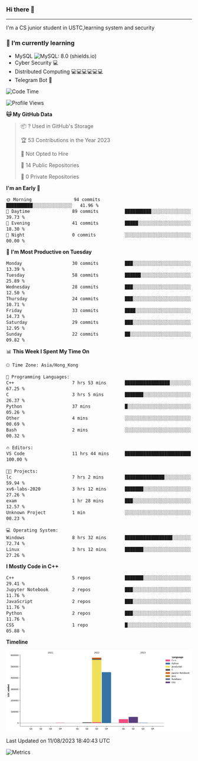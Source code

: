 ### Hi there 👋

<!--
**aozaki-touko/aozaki-touko** is a ✨ _special_ ✨ repository because its `README.md` (this file) appears on your GitHub profile.

Here are some ideas to get you started:

-  ...
- 🌱 I’m currently learning ...
- 👯 I’m looking to collaborate on ...
- 🤔 I’m looking for help with ...
- 💬 Ask me about ...
- 📫 How to reach me: ...
- 😄 Pronouns: ...
- ⚡ Fun fact: ...
-->

---

I'm a CS junior student in USTC,learning system and security



### 🌱 I’m currently learning

- MySQL ![MySQL: 8.0 (shields.io)](https://img.shields.io/badge/MySQL-8.0-blue)
- Cyber Security :computer:
- Distributed Computing :computer::computer::computer::computer::computer::computer:
- Telegram Bot :robot:



<!--START_SECTION:waka-->
![Code Time](http://img.shields.io/badge/Code%20Time-116%20hrs%2038%20mins-blue)

![Profile Views](http://img.shields.io/badge/Profile%20Views-0-blue)

**🐱 My GitHub Data** 

> 📦 ? Used in GitHub's Storage 
 > 
> 🏆 53 Contributions in the Year 2023
 > 
> 🚫 Not Opted to Hire
 > 
> 📜 14 Public Repositories 
 > 
> 🔑 0 Private Repositories 
 > 
**I'm an Early 🐤** 

```text
🌞 Morning                94 commits          ██████████░░░░░░░░░░░░░░░   41.96 % 
🌆 Daytime                89 commits          ██████████░░░░░░░░░░░░░░░   39.73 % 
🌃 Evening                41 commits          █████░░░░░░░░░░░░░░░░░░░░   18.30 % 
🌙 Night                  0 commits           ░░░░░░░░░░░░░░░░░░░░░░░░░   00.00 % 
```
📅 **I'm Most Productive on Tuesday** 

```text
Monday                   30 commits          ███░░░░░░░░░░░░░░░░░░░░░░   13.39 % 
Tuesday                  58 commits          ██████░░░░░░░░░░░░░░░░░░░   25.89 % 
Wednesday                28 commits          ███░░░░░░░░░░░░░░░░░░░░░░   12.50 % 
Thursday                 24 commits          ███░░░░░░░░░░░░░░░░░░░░░░   10.71 % 
Friday                   33 commits          ████░░░░░░░░░░░░░░░░░░░░░   14.73 % 
Saturday                 29 commits          ███░░░░░░░░░░░░░░░░░░░░░░   12.95 % 
Sunday                   22 commits          ██░░░░░░░░░░░░░░░░░░░░░░░   09.82 % 
```


📊 **This Week I Spent My Time On** 

```text
🕑︎ Time Zone: Asia/Hong_Kong

💬 Programming Languages: 
C++                      7 hrs 53 mins       █████████████████░░░░░░░░   67.25 % 
C                        3 hrs 5 mins        ███████░░░░░░░░░░░░░░░░░░   26.37 % 
Python                   37 mins             █░░░░░░░░░░░░░░░░░░░░░░░░   05.26 % 
Other                    4 mins              ░░░░░░░░░░░░░░░░░░░░░░░░░   00.69 % 
Bash                     2 mins              ░░░░░░░░░░░░░░░░░░░░░░░░░   00.32 % 

🔥 Editors: 
VS Code                  11 hrs 44 mins      █████████████████████████   100.00 % 

🐱‍💻 Projects: 
lc                       7 hrs 2 mins        ███████████████░░░░░░░░░░   59.94 % 
xv6-labs-2020            3 hrs 12 mins       ███████░░░░░░░░░░░░░░░░░░   27.26 % 
exam                     1 hr 28 mins        ███░░░░░░░░░░░░░░░░░░░░░░   12.57 % 
Unknown Project          1 min               ░░░░░░░░░░░░░░░░░░░░░░░░░   00.23 % 

💻 Operating System: 
Windows                  8 hrs 32 mins       ██████████████████░░░░░░░   72.74 % 
Linux                    3 hrs 12 mins       ███████░░░░░░░░░░░░░░░░░░   27.26 % 
```

**I Mostly Code in C++** 

```text
C++                      5 repos             ███████░░░░░░░░░░░░░░░░░░   29.41 % 
Jupyter Notebook         2 repos             ███░░░░░░░░░░░░░░░░░░░░░░   11.76 % 
JavaScript               2 repos             ███░░░░░░░░░░░░░░░░░░░░░░   11.76 % 
Python                   2 repos             ███░░░░░░░░░░░░░░░░░░░░░░   11.76 % 
CSS                      1 repo              █░░░░░░░░░░░░░░░░░░░░░░░░   05.88 % 
```



**Timeline**

![Lines of Code chart](https://raw.githubusercontent.com/aozaki-touko/aozaki-touko/main/assets/bar_graph.png)


 Last Updated on 11/08/2023 18:40:43 UTC
<!--END_SECTION:waka-->
![Metrics](https://metrics.lecoq.io/aozaki-touko?template=classic&base.header=0&habits=1&languages=1&fortune=1&base=header%2C%20activity%2C%20community%2C%20repositories%2C%20metadata&base.indepth=false&base.hireable=false&base.skip=false&languages=false&languages.limit=8&languages.threshold=0%25&languages.other=false&languages.colors=github&languages.sections=most-used&languages.indepth=false&languages.analysis.timeout=15&languages.analysis.timeout.repositories=7.5&languages.categories=markup%2C%20programming&languages.recent.categories=markup%2C%20programming&languages.recent.load=300&languages.recent.days=14&habits=false&habits.from=200&habits.days=14&habits.facts=true&habits.charts=false&habits.charts.type=classic&habits.trim=false&habits.languages.limit=8&habits.languages.threshold=0%25&fortune=false&config.timezone=Asia%2FHong_Kong)
